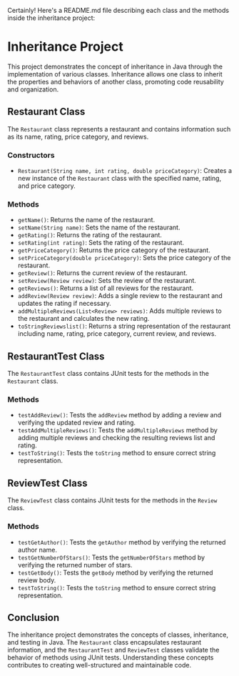 Certainly! Here's a README.md file describing each class and the methods inside the inheritance project:

# Inheritance Project

This project demonstrates the concept of inheritance in Java through the implementation of various classes. Inheritance allows one class to inherit the properties and behaviors of another class, promoting code reusability and organization.

## Restaurant Class

The `Restaurant` class represents a restaurant and contains information such as its name, rating, price category, and reviews.

### Constructors
- `Restaurant(String name, int rating, double priceCategory)`: Creates a new instance of the `Restaurant` class with the specified name, rating, and price category.

### Methods
- `getName()`: Returns the name of the restaurant.
- `setName(String name)`: Sets the name of the restaurant.
- `getRating()`: Returns the rating of the restaurant.
- `setRating(int rating)`: Sets the rating of the restaurant.
- `getPriceCategory()`: Returns the price category of the restaurant.
- `setPriceCategory(double priceCategory)`: Sets the price category of the restaurant.
- `getReview()`: Returns the current review of the restaurant.
- `setReview(Review review)`: Sets the review of the restaurant.
- `getReviews()`: Returns a list of all reviews for the restaurant.
- `addReview(Review review)`: Adds a single review to the restaurant and updates the rating if necessary.
- `addMultipleReviews(List<Review> reviews)`: Adds multiple reviews to the restaurant and calculates the new rating.
- `toStringReviewslist()`: Returns a string representation of the restaurant including name, rating, price category, current review, and reviews.

## RestaurantTest Class

The `RestaurantTest` class contains JUnit tests for the methods in the `Restaurant` class.

### Methods
- `testAddReview()`: Tests the `addReview` method by adding a review and verifying the updated review and rating.
- `testAddMultipleReviews()`: Tests the `addMultipleReviews` method by adding multiple reviews and checking the resulting reviews list and rating.
- `testToString()`: Tests the `toString` method to ensure correct string representation.

## ReviewTest Class

The `ReviewTest` class contains JUnit tests for the methods in the `Review` class.

### Methods
- `testGetAuthor()`: Tests the `getAuthor` method by verifying the returned author name.
- `testGetNumberOfStars()`: Tests the `getNumberOfStars` method by verifying the returned number of stars.
- `testGetBody()`: Tests the `getBody` method by verifying the returned review body.
- `testToString()`: Tests the `toString` method to ensure correct string representation.

## Conclusion

The inheritance project demonstrates the concepts of classes, inheritance, and testing in Java. The `Restaurant` class encapsulates restaurant information, and the `RestaurantTest` and `ReviewTest` classes validate the behavior of methods using JUnit tests. Understanding these concepts contributes to creating well-structured and maintainable code.